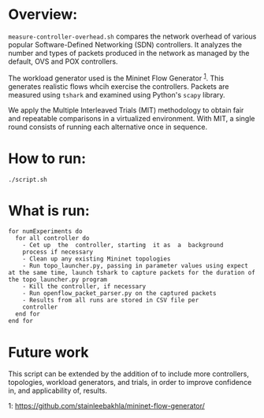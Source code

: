# Overview:
`measure-controller-overhead.sh` compares the network overhead of various popular Software-Defined Networking (SDN) controllers. 
It analyzes the number and types of packets produced in the network as managed by the default, OVS and POX controllers.

The workload generator used is the Mininet Flow Generator <sup>[1](#mininet-flow-generator)</sup>.
This generates realistic flows whcih exercise the controllers. Packets are measured using `tshark` 
and examined using Python's `scapy` library. 

We apply the Multiple Interleaved Trials (MIT) methodology to obtain fair and repeatable comparisons in a virtualized environment. 
With MIT, a single round consists of running each alternative once in sequence.

# How to run:
```
./script.sh
```

# What is run:
```
for numExperiments do
  for all controller do
    - Cet up  the  controller, starting  it as  a  background
    process if necessary
    - Clean up any existing Mininet topologies
    - Run topo_launcher.py, passing in parameter values using expect at the same time, launch tshark to capture packets for the duration of the topo_launcher.py program
    - Kill the controller, if necessary
    - Run openflow_packet_parser.py on the captured packets
    - Results from all runs are stored in CSV file per
    controller
  end for
end for
```

# Future work
This script can be extended by the addition of to include more controllers, topologies, workload generators, 
and trials, in order to improve confidence in, and applicability of, results.

<a name="mininet-flow-generator">1</a>: https://github.com/stainleebakhla/mininet-flow-generator/

